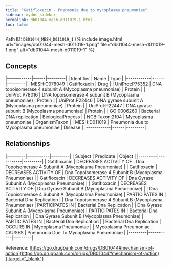 ```yaml
---
title: "Gatifloxacin - Pneumonia due to mycoplasma pneumoniae"
sidebar: mydoc_sidebar
permalink: db01044-mesh-d011019-1.html
toc: false 
---
```



Path ID: `DB01044_MESH_D011019_1`
{% include image.html url="images/db01044-mesh-d011019-1.png" file="db01044-mesh-d011019-1.png" alt="db01044-mesh-d011019-1" %}

## Concepts

|------------|------|---------|
| Identifier | Name | Type    |
|------------|------|---------|
| MESH:C078049 | Gatifloxacin | Drug |
| UniProt:P75352 | DNA topoisomerase 4 subunit A (Mycoplasma pneumoniae) | Protein |
| UniProt:P78016 | DNA topoisomerase 4 subunit B (Mycoplasma pneumoniae) | Protein |
| UniProt:P22446 | DNA gyrase subunit A (Mycoplasma pneumoniae) | Protein |
| UniProt:P22447 | DNA gyrase subunit B (Mycoplasma pneumoniae) | Protein |
| GO:0006260 | Bacterial DNA replication | BiologicalProcess |
| NCBITaxon:2104 | Mycoplasma pneumoniae | OrganismTaxon |
| MESH:D011019 | Pneumonia due to Mycoplasma pneumoniae | Disease |
|------------|------|---------|

## Relationships

|---------|-----------|---------|
| Subject | Predicate | Object  |
|---------|-----------|---------|
| Gatifloxacin | DECREASES ACTIVITY OF | Dna Topoisomerase 4 Subunit A (Mycoplasma Pneumoniae) |
| Gatifloxacin | DECREASES ACTIVITY OF | Dna Topoisomerase 4 Subunit B (Mycoplasma Pneumoniae) |
| Gatifloxacin | DECREASES ACTIVITY OF | Dna Gyrase Subunit A (Mycoplasma Pneumoniae) |
| Gatifloxacin | DECREASES ACTIVITY OF | Dna Gyrase Subunit B (Mycoplasma Pneumoniae) |
| Dna Topoisomerase 4 Subunit A (Mycoplasma Pneumoniae) | PARTICIPATES IN | Bacterial Dna Replication |
| Dna Topoisomerase 4 Subunit B (Mycoplasma Pneumoniae) | PARTICIPATES IN | Bacterial Dna Replication |
| Dna Gyrase Subunit A (Mycoplasma Pneumoniae) | PARTICIPATES IN | Bacterial Dna Replication |
| Dna Gyrase Subunit B (Mycoplasma Pneumoniae) | PARTICIPATES IN | Bacterial Dna Replication |
| Bacterial Dna Replication | OCCURS IN | Mycoplasma Pneumoniae |
| Mycoplasma Pneumoniae | CAUSES | Pneumonia Due To Mycoplasma Pneumoniae |
|---------|-----------|---------|

Reference: [https://go.drugbank.com/drugs/DB01044#mechanism-of-action](https://go.drugbank.com/drugs/DB01044#mechanism-of-action){:target="_blank"}